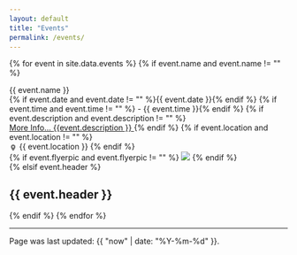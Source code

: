 ```yaml
---
layout: default
title: "Events"
permalink: /events/
---
```


{% for event in site.data.events %}
{% if event.name and event.name != "" %}
<div class="card event-card">
	<div>{{ event.name }}<br>
		<span class="subheading">
			{% if event.date and event.date != "" %}{{ event.date }}{% endif %}
			{% if event.time and event.time != "" %} - {{ event.time }}{% endif %}
			{% if event.description and event.description != "" %}<br>
				<a href="#" onclick="showDesc(this,event);">
					More Info...
					<span class="event-description" style="max-height:0px;">{{event.description }}</span>
				</a>
			{% endif %}
			{% if event.location and event.location != "" %}
				<br><!--srcset="/assets/location.svg"-->
				<img src="/assets/location.png" alt="Location Icon" style="height:1em;vertical-align:middle;"> {{ event.location }}
			{% endif %}
		</span>
	</div>
	{% if event.flyerpic and event.flyerpic != "" %}
		<img src="/assets/events/{{ event.flyerpic }}">
	{% endif %}
</div>
{% elsif event.header %}

## {{ event.header }}

{% endif %}
{% endfor %}


<hr>
Page was last updated: {{ "now" | date: "%Y-%m-%d" }}.
